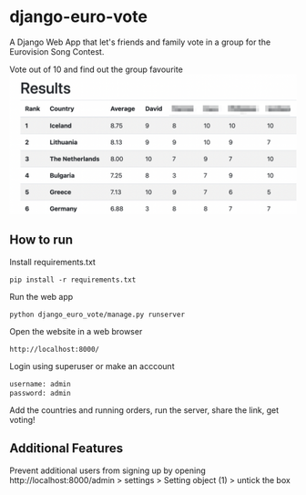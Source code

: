 # django-euro-vote
A Django Web App that let's friends and family vote in a group for the Eurovision Song Contest.

Vote out of 10 and find out the group favourite
![results](results.png)

## How to run
Install requirements.txt
```
pip install -r requirements.txt
```
Run the web app
```
python django_euro_vote/manage.py runserver
```
Open the website in a web browser
```
http://localhost:8000/
```
Login using superuser or make an acccount
```
username: admin
password: admin
```
Add the countries and running orders, run the server, share the link, get voting!

## Additional Features
Prevent additional users from signing up by opening http://localhost:8000/admin > settings > Setting object (1) > untick the box
